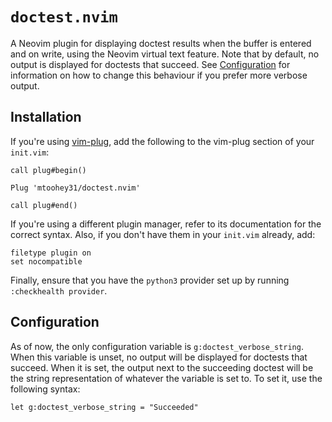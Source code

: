 # `doctest.nvim`

A Neovim plugin for displaying doctest results when the buffer is entered and on write, using the Neovim virtual text feature. Note that by default, no output is displayed for doctests that succeed. See [Configuration](#Configuration) for information on how to change this behaviour if you prefer more verbose output.

## Installation

If you're using [vim-plug](https://github.com/junegunn/vim-plug), add the following to the vim-plug section of your `init.vim`:

```vim
call plug#begin()

Plug 'mtoohey31/doctest.nvim'

call plug#end()
```

If you're using a different plugin manager, refer to its documentation for the correct syntax. Also, if you don't have them in your `init.vim` already, add:

```vim
filetype plugin on
set nocompatible
```

Finally, ensure that you have the `python3` provider set up by running `:checkhealth provider`.

## Configuration

As of now, the only configuration variable is `g:doctest_verbose_string`. When this variable is unset, no output will be displayed for doctests that succeed. When it is set, the output next to the succeeding doctest will be the string representation of whatever the variable is set to. To set it, use the following syntax:

```vim
let g:doctest_verbose_string = "Succeeded"
```
